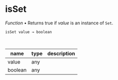 # isSet

_Function_ &bull; Returns true if _value_ is an instance of `Set`.

<pre><code>isSet value &rarr; boolean</code></pre>
<br>

| name | type | description |
|------|------|-------------|
|value|any||
|boolean|any||


